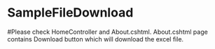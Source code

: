 # SampleFileDownload
#Please check HomeController and About.cshtml. About.cshtml page contains Download button which will download the excel file.
